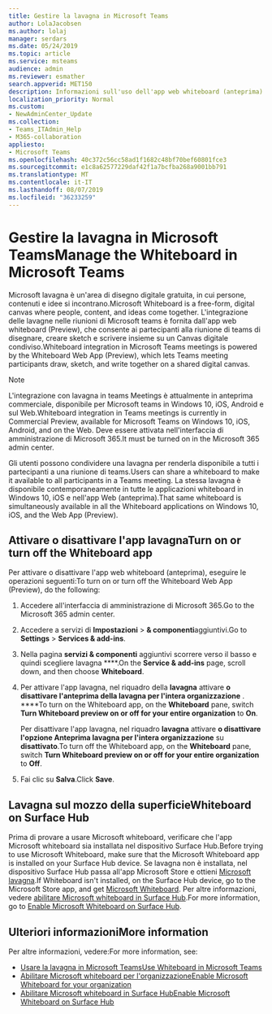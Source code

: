 ```yaml
---
title: Gestire la lavagna in Microsoft Teams
author: LolaJacobsen
ms.author: lolaj
manager: serdars
ms.date: 05/24/2019
ms.topic: article
ms.service: msteams
audience: admin
ms.reviewer: esmather
search.appverid: MET150
description: Informazioni sull'uso dell'app web whiteboard (anteprima) in Microsoft Teams
localization_priority: Normal
ms.custom:
- NewAdminCenter_Update
ms.collection:
- Teams_ITAdmin_Help
- M365-collaboration
appliesto:
- Microsoft Teams
ms.openlocfilehash: 40c372c56cc58ad1f1682c48bf70bef60801fce3
ms.sourcegitcommit: e1c8a62577229daf42f1a7bcfba268a9001bb791
ms.translationtype: MT
ms.contentlocale: it-IT
ms.lasthandoff: 08/07/2019
ms.locfileid: "36233259"
---
```

<a name="manage-the-whiteboard-in-microsoft-teams"></a><span data-ttu-id="52b1f-103">Gestire la lavagna in Microsoft Teams</span><span class="sxs-lookup"><span data-stu-id="52b1f-103">Manage the Whiteboard in Microsoft Teams</span></span>
==========================================

<span data-ttu-id="52b1f-104">Microsoft lavagna è un'area di disegno digitale gratuita, in cui persone, contenuti e idee si incontrano.</span><span class="sxs-lookup"><span data-stu-id="52b1f-104">Microsoft Whiteboard is a free-form, digital canvas where people, content, and ideas come together.</span></span> <span data-ttu-id="52b1f-105">L'integrazione delle lavagne nelle riunioni di Microsoft teams è fornita dall'app web whiteboard (Preview), che consente ai partecipanti alla riunione di teams di disegnare, creare sketch e scrivere insieme su un Canvas digitale condiviso.</span><span class="sxs-lookup"><span data-stu-id="52b1f-105">Whiteboard integration in Microsoft Teams meetings is powered by the Whiteboard Web App (Preview), which lets Teams meeting participants draw, sketch, and write together on a shared digital canvas.</span></span>

> [!NOTE]
> <span data-ttu-id="52b1f-106">L'integrazione con lavagna in teams Meetings è attualmente in anteprima commerciale, disponibile per Microsoft teams in Windows 10, iOS, Android e sul Web.</span><span class="sxs-lookup"><span data-stu-id="52b1f-106">Whiteboard integration in Teams meetings is currently in Commercial Preview, available for Microsoft Teams on Windows 10, iOS, Android, and on the Web.</span></span> <span data-ttu-id="52b1f-107">Deve essere attivata nell'interfaccia di amministrazione di Microsoft 365.</span><span class="sxs-lookup"><span data-stu-id="52b1f-107">It must be turned on in the Microsoft 365 admin center.</span></span>

<span data-ttu-id="52b1f-108">Gli utenti possono condividere una lavagna per renderla disponibile a tutti i partecipanti a una riunione di teams.</span><span class="sxs-lookup"><span data-stu-id="52b1f-108">Users can share a whiteboard to make it available to all participants in a Teams meeting.</span></span> <span data-ttu-id="52b1f-109">La stessa lavagna è disponibile contemporaneamente in tutte le applicazioni whiteboard in Windows 10, iOS e nell'app Web (anteprima).</span><span class="sxs-lookup"><span data-stu-id="52b1f-109">That same whiteboard is simultaneously available in all the Whiteboard applications on Windows 10, iOS, and the Web App (Preview).</span></span>

## <a name="turn-on-or-turn-off-the-whiteboard-app"></a><span data-ttu-id="52b1f-110">Attivare o disattivare l'app lavagna</span><span class="sxs-lookup"><span data-stu-id="52b1f-110">Turn on or turn off the Whiteboard app</span></span>

<span data-ttu-id="52b1f-111">Per attivare o disattivare l'app web whiteboard (anteprima), eseguire le operazioni seguenti:</span><span class="sxs-lookup"><span data-stu-id="52b1f-111">To turn on or turn off the Whiteboard Web App (Preview), do the following:</span></span>

1. <span data-ttu-id="52b1f-112">Accedere all'interfaccia di amministrazione di Microsoft 365.</span><span class="sxs-lookup"><span data-stu-id="52b1f-112">Go to the Microsoft 365 admin center.</span></span>

2. <span data-ttu-id="52b1f-113">Accedere a servizi di **Impostazioni** > **& componenti**aggiuntivi.</span><span class="sxs-lookup"><span data-stu-id="52b1f-113">Go to **Settings** > **Services & add-ins**.</span></span>

3. <span data-ttu-id="52b1f-114">Nella pagina **servizi & componenti** aggiuntivi scorrere verso il basso e quindi scegliere lavagna \*\*\*\*.</span><span class="sxs-lookup"><span data-stu-id="52b1f-114">On the **Service & add-ins** page, scroll down, and then choose **Whiteboard**.</span></span>

4. <span data-ttu-id="52b1f-115">Per attivare l'app lavagna, nel riquadro della **lavagna** attivare **o disattivare l'anteprima della lavagna per l'intera organizzazione** . \*\*\*\*</span><span class="sxs-lookup"><span data-stu-id="52b1f-115">To turn on the Whiteboard app, on the **Whiteboard** pane, switch **Turn Whiteboard preview on or off for your entire organization** to **On**.</span></span>

    <span data-ttu-id="52b1f-116">Per disattivare l'app lavagna, nel riquadro **lavagna** attivare **o disattivare l'opzione Anteprima lavagna per l'intera organizzazione** su **disattivato**.</span><span class="sxs-lookup"><span data-stu-id="52b1f-116">To turn off the Whiteboard app, on the **Whiteboard** pane, switch **Turn Whiteboard preview on or off for your entire organization** to **Off**.</span></span>

5. <span data-ttu-id="52b1f-117">Fai clic su **Salva**.</span><span class="sxs-lookup"><span data-stu-id="52b1f-117">Click **Save**.</span></span>

## <a name="whiteboard-on-surface-hub"></a><span data-ttu-id="52b1f-118">Lavagna sul mozzo della superficie</span><span class="sxs-lookup"><span data-stu-id="52b1f-118">Whiteboard on Surface Hub</span></span>

<span data-ttu-id="52b1f-119">Prima di provare a usare Microsoft whiteboard, verificare che l'app Microsoft whiteboard sia installata nel dispositivo Surface Hub.</span><span class="sxs-lookup"><span data-stu-id="52b1f-119">Before trying to use Microsoft Whiteboard, make sure that the Microsoft Whiteboard app is installed on your Surface Hub device.</span></span> <span data-ttu-id="52b1f-120">Se lavagna non è installata, nel dispositivo Surface Hub passa all'app Microsoft Store e ottieni [Microsoft lavagna](https://www.microsoft.com/en-us/p/microsoft-whiteboard/9mspc6mp8fm4?activetab=pivot:overviewtab).</span><span class="sxs-lookup"><span data-stu-id="52b1f-120">If Whiteboard isn't installed, on the Surface Hub device, go to the Microsoft Store app, and get [Microsoft Whiteboard](https://www.microsoft.com/en-us/p/microsoft-whiteboard/9mspc6mp8fm4?activetab=pivot:overviewtab).</span></span> <span data-ttu-id="52b1f-121">Per altre informazioni, vedere [abilitare Microsoft whiteboard in Surface Hub](https://support.office.com/article/enable-microsoft-whiteboard-on-surface-hub-b5df4539-f735-42ff-b22a-0f5e21be7627).</span><span class="sxs-lookup"><span data-stu-id="52b1f-121">For more information, go to [Enable Microsoft Whiteboard on Surface Hub](https://support.office.com/article/enable-microsoft-whiteboard-on-surface-hub-b5df4539-f735-42ff-b22a-0f5e21be7627).</span></span>

## <a name="more-information"></a><span data-ttu-id="52b1f-122">Ulteriori informazioni</span><span class="sxs-lookup"><span data-stu-id="52b1f-122">More information</span></span>

<span data-ttu-id="52b1f-123">Per altre informazioni, vedere:</span><span class="sxs-lookup"><span data-stu-id="52b1f-123">For more information, see:</span></span>

- [<span data-ttu-id="52b1f-124">Usare la lavagna in Microsoft Teams</span><span class="sxs-lookup"><span data-stu-id="52b1f-124">Use Whiteboard in Microsoft Teams</span></span>](https://support.office.com/article/7a6e7218-e9dc-4ccc-89aa-b1a0bb9c31ee)
- [<span data-ttu-id="52b1f-125">Abilitare Microsoft whiteboard per l'organizzazione</span><span class="sxs-lookup"><span data-stu-id="52b1f-125">Enable Microsoft Whiteboard for your organization</span></span>](https://support.office.com/article/1caaa2e2-5c18-4bdf-b878-2d98f1da4b24)
- [<span data-ttu-id="52b1f-126">Abilitare Microsoft whiteboard in Surface Hub</span><span class="sxs-lookup"><span data-stu-id="52b1f-126">Enable Microsoft Whiteboard on Surface Hub</span></span>](https://support.office.com/article/enable-microsoft-whiteboard-on-surface-hub-b5df4539-f735-42ff-b22a-0f5e21be7627)
